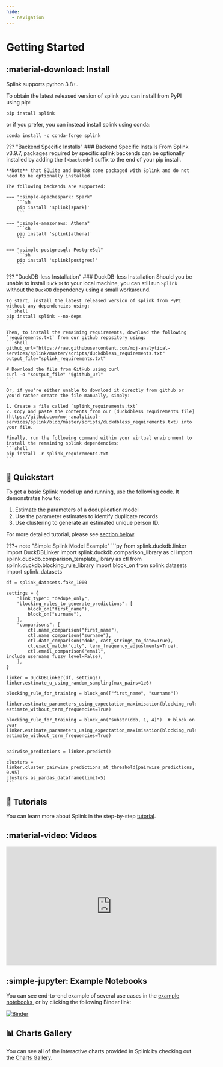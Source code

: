 ```yaml
---
hide:
  - navigation
---
```


# Getting Started

## :material-download: Install
Splink supports python 3.8+.

To obtain the latest released version of splink you can install from PyPI using pip:
```shell
pip install splink
```

or if you prefer, you can instead install splink using conda:
```shell
conda install -c conda-forge splink
```

??? "Backend Specific Installs"
    ### Backend Specific Installs
    From Splink v3.9.7, packages required by specific splink backends can be optionally installed by adding the `[<backend>]` suffix to the end of your pip install.

    **Note** that SQLite and DuckDB come packaged with Splink and do not need to be optionally installed.

    The following backends are supported:

    === ":simple-apachespark: Spark"
        ```sh
        pip install 'splink[spark]'
        ```

    === ":simple-amazonaws: Athena"
        ```sh
        pip install 'splink[athena]'
        ```

    === ":simple-postgresql: PostgreSql"
        ```sh
        pip install 'splink[postgres]'
        ```

??? "DuckDB-less Installation"
    ### DuckDB-less Installation
    Should you be unable to install `DuckDB` to your local machine, you can still run `Splink` without the `DuckDB` dependency using a small workaround.

    To start, install the latest released version of splink from PyPI without any dependencies using:
    ```shell
    pip install splink --no-deps
    ```

    Then, to install the remaining requirements, download the following `requirements.txt` from our github repository using:
    ```shell
    github_url="https://raw.githubusercontent.com/moj-analytical-services/splink/master/scripts/duckdbless_requirements.txt"
    output_file="splink_requirements.txt"

    # Download the file from GitHub using curl
    curl -o "$output_file" "$github_url"
    ```

    Or, if you're either unable to download it directly from github or you'd rather create the file manually, simply:

    1. Create a file called `splink_requirements.txt`
    2. Copy and paste the contents from our [duckdbless requirements file](https://github.com/moj-analytical-services/splink/blob/master/scripts/duckdbless_requirements.txt) into your file.

    Finally, run the following command within your virtual environment to install the remaining splink dependencies:
    ```shell
    pip install -r splink_requirements.txt
    ```

## :rocket: Quickstart

To get a basic Splink model up and running, use the following code. It demonstrates how to:

1. Estimate the parameters of a deduplication model
2. Use the parameter estimates to identify duplicate records
3. Use clustering to generate an estimated unique person ID.

For more detailed tutorial, please see [section below](#tutorial).

???+ note "Simple Splink Model Example"
    ```py
    from splink.duckdb.linker import DuckDBLinker
    import splink.duckdb.comparison_library as cl
    import splink.duckdb.comparison_template_library as ctl
    from splink.duckdb.blocking_rule_library import block_on
    from splink.datasets import splink_datasets

    df = splink_datasets.fake_1000

    settings = {
        "link_type": "dedupe_only",
        "blocking_rules_to_generate_predictions": [
            block_on("first_name"),
            block_on("surname"),
        ],
        "comparisons": [
            ctl.name_comparison("first_name"),
            ctl.name_comparison("surname"),
            ctl.date_comparison("dob", cast_strings_to_date=True),
            cl.exact_match("city", term_frequency_adjustments=True),
            ctl.email_comparison("email", include_username_fuzzy_level=False),
        ],
    }

    linker = DuckDBLinker(df, settings)
    linker.estimate_u_using_random_sampling(max_pairs=1e6)

    blocking_rule_for_training = block_on(["first_name", "surname"])

    linker.estimate_parameters_using_expectation_maximisation(blocking_rule_for_training, estimate_without_term_frequencies=True)

    blocking_rule_for_training = block_on("substr(dob, 1, 4)")  # block on year
    linker.estimate_parameters_using_expectation_maximisation(blocking_rule_for_training, estimate_without_term_frequencies=True)


    pairwise_predictions = linker.predict()

    clusters = linker.cluster_pairwise_predictions_at_threshold(pairwise_predictions, 0.95)
    clusters.as_pandas_dataframe(limit=5)
    ```

## :link: Tutorials

You can learn more about Splink in the step-by-step [tutorial](./demos/00_Tutorial_Introduction.ipynb).

## :material-video: Videos

<iframe width="560" height="315" src="https://www.youtube.com/embed/msz3T741KQI" title="YouTube video player" frameborder="0" allow="accelerometer; autoplay; clipboard-write; encrypted-media; gyroscope; picture-in-picture; web-share" allowfullscreen></iframe>

## :simple-jupyter: Example Notebooks

You can see end-to-end example of several use cases in the [example notebooks](./demos/examples/examples_index.md), or by clicking the following Binder link:

[![Binder](https://mybinder.org/badge.svg)](https://mybinder.org/v2/gh/moj-analytical-services/splink/enable_binder?labpath=docs%2Fdemos%2Fexamples%2Ftutorials%2Fexamples_index.md)

## :bar_chart: Charts Gallery

You can see all of the interactive charts provided in Splink by checking out the [Charts Gallery](./charts/index.md).